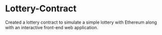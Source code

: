 # Lottery-Contract
Created a lottery contract to simulate a simple lottery with Ethereum along with an interactive front-end web application.
